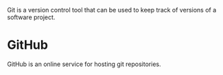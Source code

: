 Git is a version control tool that can be used to keep track of versions of a software project.

# GitHub

GitHub is an online service for hosting git repositories.
